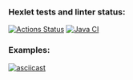 ### Hexlet tests and linter status:
[![Actions Status](https://github.com/bf-6/java-project-71/workflows/hexlet-check/badge.svg)](https://github.com/bf-6/java-project-71/actions)
[![Java CI](https://github.com/bf-6/java-project-71/workflows/Java%20CI/badge.svg)](https://github.com/bf-6/java-project-71/actions/workflows/main.yml)


### Examples:
[![asciicast](https://asciinema.org/a/czYRRFt1kAs53aGrGiXtqfYns.svg)](https://asciinema.org/a/czYRRFt1kAs53aGrGiXtqfYns)
